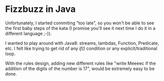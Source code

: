 # Fizzbuzz in Java

Unfortunately, I started commiting "too late", so you won't be able to see the first baby steps of the kata (I promise you'll see it next time I do it in a different language ;-)).

I wanted to play around with Java8: streams, lambdas, Function, Predicate, etc. I felt like trying to get rid of any *if()* condition or any explicit/traditional loop.

With the rules design, adding new different rules like "write Meeeec if the addition of the digits of the number is 17", would be extremely easy to be done.
